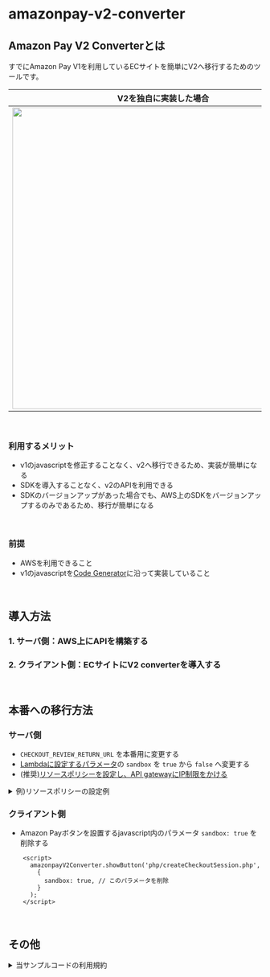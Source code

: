 # amazonpay-v2-converter

## Amazon Pay V2 Converterとは
すでにAmazon Pay V1を利用しているECサイトを簡単にV2へ移行するためのツールです。

| V2を独自に実装した場合  |  V2Converterを利用した場合  |
| ---- | ---- |
|  <img src="https://user-images.githubusercontent.com/61146815/79706558-9ca65900-82f4-11ea-9a13-82110feb1586.png" width="600px">  |  <img src="https://user-images.githubusercontent.com/61146815/79706802-6a492b80-82f5-11ea-800b-a01a4530708f.png" width="600px">  |

<br/>

### 利用するメリット
* v1のjavascriptを修正することなく、v2へ移行できるため、実装が簡単になる
* SDKを導入することなく、v2のAPIを利用できる
* SDKのバージョンアップがあった場合でも、AWS上のSDKをバージョンアップするのみであるため、移行が簡単になる

<br/>

### 前提
* AWSを利用できること
* v1のjavascriptを[Code Generator](http://amzn.github.io/amazon-pay-sdk-samples/code_generator/?region=JP&ld=APJPLPADirect)に沿って実装していること

<br/>

## 導入方法
### 1. サーバ側：AWS上にAPIを構築する

### 2. クライアント側：ECサイトにV2 converterを導入する

<br/>

## 本番への移行方法
### サーバ側
* `CHECKOUT_REVIEW_RETURN_URL` を本番用に変更する
* [Lambdaに設定するパラメータ](https://github.com/amazonpay-labs/amazonpay-v2-converter-readme/tree/master/serverside#lambda%E3%81%AB%E6%8C%87%E5%AE%9A%E3%81%97%E3%81%9F%E3%83%91%E3%83%A9%E3%83%A1%E3%83%BC%E3%82%BF%E3%81%AE%E7%A2%BA%E8%AA%8D%E6%96%B9%E6%B3%95)の `sandbox` を `true` から `false` へ変更する
* (推奨)[リソースポリシーを設定し、API gatewayにIP制限をかける](https://aws.amazon.com/jp/premiumsupport/knowledge-center/api-gateway-resource-policy-whitelist/)

<details>
<summary>例)リソースポリシーの設定例</summary>
<pre>
<code>
{
    "Version": "2012-10-17",
    "Statement": [
        {
            "Effect": "Allow",
            "Principal": "*",
            "Action": "execute-api:Invoke",
            "Resource": "arn:aws:execute-api:ap-northeast-1:account-id:api-id/*",
            "Condition": {
                "IpAddress": {
                    "aws:SourceIp": [
                        "XXX.XXX.XXX.XXX/XX",
                        "XXX.XXX.XXX.XXX/XX"
                    ]
                }
            }
        }
    ]
}
</code>
</pre>
</details>


### クライアント側

* Amazon Payボタンを設置するjavascript内のパラメータ `sandbox: true` を削除する

```
    <script>
      amazonpayV2Converter.showButton('php/createCheckoutSession.php', 
        {
          sandbox: true, // このパラメータを削除
        }
      );
    </script>
```

<br/>

## その他

<details>
<summary>当サンプルコードの利用規約</summary>
<pre>
<code>
* 本ページで紹介しているサンプルコードの機能または性能に関して、明示的にも黙示的にも、法律上の瑕疵担保責任、商品性の保証および特定目的適合性の保証についての暗黙の保証を含め（ただし、これらに限定されません）、いかなる保証または表明もいたしません。
* 本サンプルコードは現状有姿にて提供され、利用者は自己の単独の責任で使用するものとします。
* 本サンプルコードの使用に起因または関連する直接的、間接的、結果的、特別、付随的、懲罰的損害賠償（営業権の喪失、事業の中断、利益もしくはデータの逸失、補償費用、コンピュータの障害もしくは故障を含みます。）を含むがこれらに限定されることなく、原因の如何を問わずおよび責任の法理にかかわらず、いかなる損害に対しても、責任を負いません。
* 上記を条件に、本サンプルコードをご利用いただけます。
</code>
</pre>
</details>

